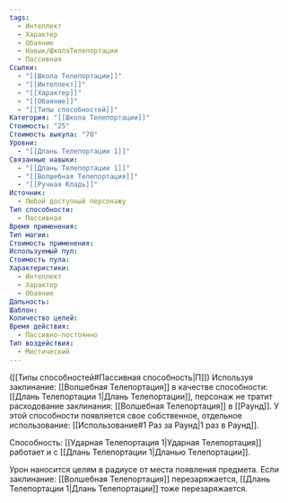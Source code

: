 ```yaml
---
tags:
  - Интеллект
  - Характер
  - Обаяние
  - Навык/ШколаТелепортации
  - Пассивная
Ссылки:
  - "[[Школа Телепортации]]"
  - "[[Интеллект]]"
  - "[[Характер]]"
  - "[[Обаяние]]"
  - "[[Типы способностей]]"
Категория: "[[Школа Телепортации]]"
Стоимость: "25"
Стоимость выкупа: "70"
Уровни:
  - "[[Длань Телепортации 1]]"
Связанные навыки:
  - "[[Длань Телепортации 1]]"
  - "[[Волшебная Телепортация]]"
  - "[[Ручная Кладь]]"
Источник:
  - Любой доступный персонажу
Тип способности:
  - Пассивная
Время применения: 
Тип магии: 
Стоимость применения: 
Используемый пул: 
Стоимость пула: 
Характеристики:
  - Интеллект
  - Характер
  - Обаяние
Дальность: 
Шаблон: 
Количество целей: 
Время действия:
  - Пассивно-постоянно
Тип воздействия:
  - Мистический
---
```

([[Типы способностей#Пассивная способность|П]]) Используя заклинание: [[Волшебная Телепортация]] в качестве способности: [[Длань Телепортации 1|Длань Телепортации]], персонаж не тратит расходование заклинания: [[Волшебная Телепортация]] в [[Раунд]]. У этой способности появляется свое собственное, отдельное использование: [[Использование#1 Раз за Раунд|1 раз в Раунд]].

Способность: [[Ударная Телепортация 1|Ударная Телепортация]] работает и с [[Длань Телепортации 1|Дланью Телепортации]]. 

Урон наносится целям в радиусе от места появления предмета. Если заклинание: [[Волшебная Телепортация]] перезаряжается, [[Длань Телепортации 1|Длань Телепортации]] тоже перезаряжается. 